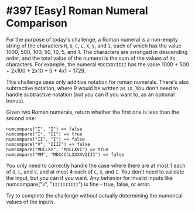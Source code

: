 # #397 [Easy] Roman Numeral Comparison

For the purpose of today's challenge, a Roman numeral is a non-empty string of the characters `M`, `D`, `C`, `L`, `X`, `V`, and `I`, each of which has the value 1000, 500, 100, 50, 10, 5, and 1. The characters are arranged in descending order, and the total value of the numeral is the sum of the values of its characters. For example, the numeral `MDCCXXVIIII` has the value 1000 + 500 + 2x100 + 2x10 + 5 + 4x1 = 1729.

This challenge uses only additive notation for roman numerals. There's also subtractive notation, where 9 would be written as `IX`. You don't need to handle subtractive notation (but you can if you want to, as an optional bonus).

Given two Roman numerals, return whether the first one is less than the second one:
```
numcompare("I", "I") => false
numcompare("I", "II") => true
numcompare("II", "I") => false
numcompare("V", "IIII") => false
numcompare("MDCLXV", "MDCLXVI") => true
numcompare("MM", "MDCCCCLXXXXVIIII") => false
```
You only need to correctly handle the case where there are at most 1 each of `D`, `L`, and `V`, and at most 4 each of `C`, `X`, and `I`. You don't need to validate the input, but you can if you want. Any behavior for invalid inputs like numcompare("`V`", "`IIIIIIIIII`") is fine - true, false, or error.

Try to complete the challenge without actually determining the numerical values of the inputs.